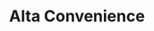 ---
title: "Alta Convenience"
url: /grand-junction/alta-convenience-horizon-drive/
shop: convenience
---